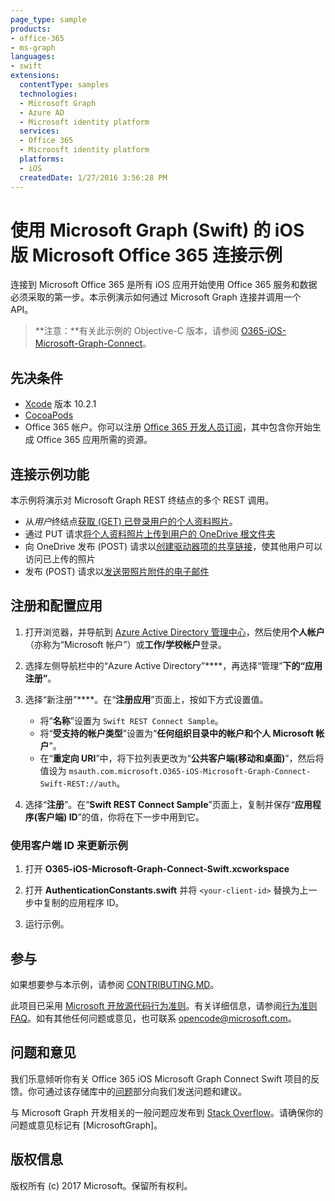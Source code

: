 ```yaml
---
page_type: sample 
products:
- office-365
- ms-graph
languages:
- swift
extensions:
  contentType: samples
  technologies:
  - Microsoft Graph
  - Azure AD
  - Microsoft identity platform
  services:
  - Office 365
  - Microosft identity platform
  platforms:
  - iOS
  createdDate: 1/27/2016 3:56:28 PM
---
```

# 使用 Microsoft Graph (Swift) 的 iOS 版 Microsoft Office 365 连接示例

连接到 Microsoft Office 365 是所有 iOS 应用开始使用 Office 365 服务和数据必须采取的第一步。本示例演示如何通过 Microsoft Graph 连接并调用一个 API。

> **注意：**有关此示例的 Objective-C 版本，请参阅 [O365-iOS-Microsoft-Graph-Connect](https://github.com/microsoftgraph/ios-objectivec-connect-rest-sample)。

## 先决条件

- [Xcode](https://developer.apple.com/xcode/downloads/) 版本 10.2.1
- [CocoaPods](https://cocoapods.org)
- Office 365 帐户。你可以注册 [Office 365 开发人员订阅](https://aka.ms/devprogramsignup)，其中包含你开始生成 Office 365 应用所需的资源。

## 连接示例功能

本示例将演示对 Microsoft Graph REST 终结点的多个 REST 调用。

- 从*用户*终结点[获取 (GET) 已登录用户的个人资料照片](https://developer.microsoft.com/en-us/graph/docs/api-reference/v1.0/api/profilephoto_get)。
- 通过 PUT 请求[将个人资料照片上传到用户的 OneDrive 根文件夹](https://developer.microsoft.com/en-us/graph/docs/api-reference/v1.0/api/driveitem_put_content)
- 向 OneDrive 发布 (POST) 请求以[创建驱动器项的共享链接](https://developer.microsoft.com/en-us/graph/docs/api-reference/v1.0/api/driveitem_createlink)，使其他用户可以访问已上传的照片
- 发布 (POST) 请求以[发送带照片附件的电子邮件](https://developer.microsoft.com/en-us/graph/docs/api-reference/v1.0/api/user_sendmail)

## 注册和配置应用

1. 打开浏览器，并导航到 [Azure Active Directory 管理中心](https://aad.portal.azure.com)，然后使用**个人帐户**（亦称为“Microsoft 帐户”）或**工作/学校帐户**登录。

1. 选择左侧导航栏中的“Azure Active Directory”****，再选择“管理”****下的“应用注册”****。

1. 选择“新注册”****。在“**注册应用**”页面上，按如下方式设置值。

    - 将“**名称**”设置为 `Swift REST Connect Sample`。
    - 将“**受支持的帐户类型**”设置为“**任何组织目录中的帐户和个人 Microsoft 帐户**”。
    - 在“**重定向 URI**”中，将下拉列表更改为“**公共客户端(移动和桌面)**”，然后将值设为 `msauth.com.microsoft.O365-iOS-Microsoft-Graph-Connect-Swift-REST://auth`。

1. 选择“**注册**”。在“**Swift REST Connect Sample**”页面上，复制并保存“**应用程序(客户端) ID**”的值，你将在下一步中用到它。

### 使用客户端 ID 来更新示例

1. 打开 **O365-iOS-Microsoft-Graph-Connect-Swift.xcworkspace**

1. 打开 **AuthenticationConstants.swift** 并将 `<your-client-id>` 替换为上一步中复制的应用程序 ID。

1. 运行示例。

## 参与

如果想要参与本示例，请参阅 [CONTRIBUTING.MD](/CONTRIBUTING.md)。

此项目已采用 [Microsoft 开放源代码行为准则](https://opensource.microsoft.com/codeofconduct/)。有关详细信息，请参阅[行为准则 FAQ](https://opensource.microsoft.com/codeofconduct/faq/)。如有其他任何问题或意见，也可联系 [opencode@microsoft.com](mailto:opencode@microsoft.com)。

## 问题和意见

我们乐意倾听你有关 Office 365 iOS Microsoft Graph Connect Swift 项目的反馈。你可通过该存储库中的[问题](https://github.com/microsoftgraph/ios-swift-connect-rest-sample/issues)部分向我们发送问题和建议。

与 Microsoft Graph 开发相关的一般问题应发布到 [Stack Overflow](http://stackoverflow.com/questions/tagged/MicrosoftGraph)。请确保你的问题或意见标记有 \[MicrosoftGraph]。

## 版权信息

版权所有 (c) 2017 Microsoft。保留所有权利。
